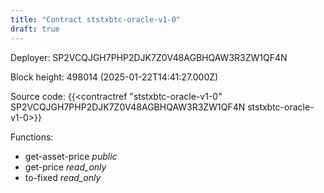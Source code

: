 ```yaml
---
title: "Contract ststxbtc-oracle-v1-0"
draft: true
---
```

Deployer: SP2VCQJGH7PHP2DJK7Z0V48AGBHQAW3R3ZW1QF4N


 



Block height: 498014 (2025-01-22T14:41:27.000Z)

Source code: {{<contractref "ststxbtc-oracle-v1-0" SP2VCQJGH7PHP2DJK7Z0V48AGBHQAW3R3ZW1QF4N ststxbtc-oracle-v1-0>}}

Functions:

* get-asset-price _public_
* get-price _read_only_
* to-fixed _read_only_
